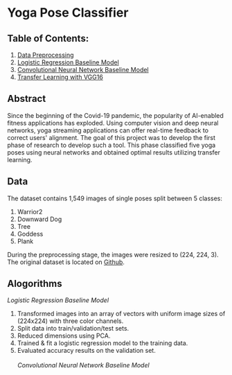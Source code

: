 # Yoga Pose Classifier
## Table of Contents:
1. [Data Preprocessing](https://github.com/leahnagy/yoga_pose_classifier/blob/6497ccf1f0a9ee57b87440900f49bb27d54f1c85/code/preprocess.ipynb)
2. [Logistic Regression Baseline Model](https://github.com/leahnagy/yoga_pose_classifier/blob/71dc45ae218e3d98554dd47832a693a818d6de02/code/baseline_logistic_regression.ipynb)
3. [Convolutional Neural Network Baseline Model](https://github.com/leahnagy/yoga_pose_classifier/blob/62d3720e347140e4f9d29ae8147a2e667388e785/code/DL_baselines.ipynb)
4. [Transfer Learning with VGG16](https://github.com/leahnagy/yoga_pose_classifier/blob/62d3720e347140e4f9d29ae8147a2e667388e785/code/DL_baselines.ipynb)

## Abstract
Since the beginning of the Covid-19 pandemic, the popularity of AI-enabled fitness applications has exploded. Using computer vision and deep neural networks, yoga streaming applications can offer real-time feedback to correct users' alignment. The goal of this project was to develop the first phase of research to develop such a tool. This phase classified five yoga poses using neural networks and obtained optimal results utilizing transfer learning.  

## Data
The dataset contains 1,549 images of single poses split between 5 classes:
1. Warrior2
2. Downward Dog
3. Tree
4. Goddess
5. Plank

During the preprocessing stage, the images were resized to (224, 224, 3). The original dataset is located on [Github](https://www.kaggle.com/datasets/niharika41298/yoga-poses-dataset).

## Alogorithms
*Logistic Regression Baseline Model*
1. Transformed images into an array of vectors with uniform image sizes of (224x224) with three color channels.
2. Split data into train/validation/test sets.
3. Reduced dimensions using PCA.
4. Trained & fit a logistic regression model to the training data.
5. Evaluated accuracy results on the validation set.
<br><br>
*Convolutional Neural Network Baseline Model*
